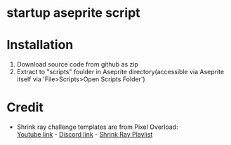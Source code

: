 # startup aseprite script

# Installation
1) Download source code from github as zip
2) Extract to "scripts" foulder in Aseprite directory(accessible via Aseprite itself via 'File>Scripts>Open Scripts Folder')

# Credit
* Shrink ray challenge templates are from Pixel Overload:
  <br>[Youtube link](https://www.youtube.com/c/PixelOverloadChannel) - [Discord link](https://discord.gg/yQQ3ZRCyWn) - [Shrink Ray Playlist](https://www.youtube.com/playlist?list=PLFLRQZXTN0Bh_txUgg_TuiAFlCw51I2DG)
